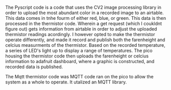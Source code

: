 The Pyscript code is a code that uses the CV2 image processing library in order to upload the most abundant color in a recorded image to an airtable. 
This data comes in tnhe fourm of either red, blue, or green.
This data is then processed in the thermistor code. Wherein a get request (which I coukldnt figure out) gets information from airtable
in order to adjust the uploaded thermistor readings acordingly. I however opted to make the thermistor operate differently, and made it record and 
publish both the farenheight and celcius measurments of the thermistor. Based on the recorded temperature, a series of LED's light up to display
a range of temperatures. The pico housing the thermistor code then uploads the farenheight or celcius information to adafruit dashboard, where a 
graphic is constructed, and recorded data is published. 

The Mqtt thermistor code was MQTT code ran on the pico to allow the system as a whole to operate. It utalized an MQTT library. 
